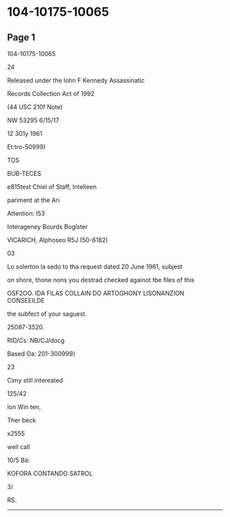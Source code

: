 # 104-10175-10065

## Page 1

104-10175-10065

24

Released under the lohn F Kennedy Assassinatic

Records Collection Act of 1992

(44 USC 210f Note)

NW 53295 6/15/17

12 301y 1961

Et:tro-50999)

TOS

BUB-TECES

e815test Chiel of Staff, Intelleen

pariment at the Ari

Attention: I53

Interageney Bourds Boglster

VICARICH, Alphoseo R5J (50-6182)

03

Lo solerton la sedo to tha request dated 20 June 1961, subjest

on shore, thone nons you destrad checked againot tbe files of this

OSF2OO. IDA FILAS COLLAIN DO ARTOGHONY LISONANZION CONSEEILDE

the subfect of your saguest.

25087-3520.

RID/Cs: NB/CJ/docg

Based Oa: 201-300999}

23

Cimy still intereated

125/42

Ion Win ten,

Ther beck

x2555

well call

10/5 Bá:

KOFORA CONTANDO SATROL

3/

RS.

---

